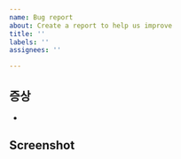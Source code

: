 ```yaml
---
name: Bug report
about: Create a report to help us improve
title: ''
labels: ''
assignees: ''

---
```


## 증상
- 


## Screenshot
